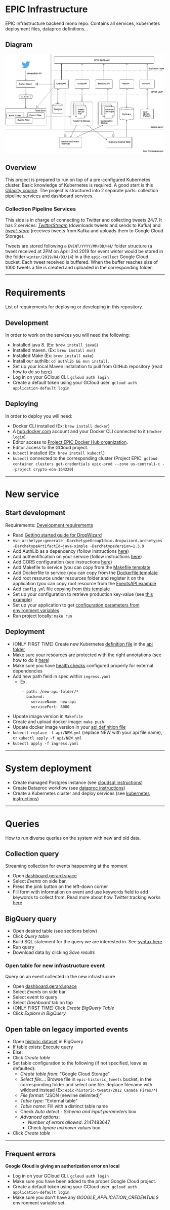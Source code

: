 # EPIC Infrastructure

EPIC Infrastructure backend mono repo. Contains all services, kubernetes deployment files, dataproc definitions...

## Diagram

![EPIC Infrastructure Diagram](epic_infra.png)

## Overview

This project is prepared to run on top of a pre-configured Kubernetes cluster. Basic knowledge of Kubernetes is required. A good start is this [Udacity course](https://www.udacity.com/course/scalable-microservices-with-kubernetes--ud615). The project is structured into 2 separate parts: collection pipeline services and dashboard services. 

### Collection Pipeline Services

This side is in charge of connecting to Twitter and collecting tweets 24/7. It has 2 services: [_TwitterStream_](/TwitterStream) (downloads tweets and sends to Kafka) and [_tweet-store_](/tweet-store) (receives tweets from Kafka and uploads them to Google Cloud Storage). 

Tweets are stored following a `EVENT/YYYY/MM/DD/HH/` folder structure (a tweet received at 2PM on April 3rd 2019 for event _winter_ would be stored in the folder `winter/2019/04/03/14`) in a the `epic-collect` Google Cloud bucket. Each tweet received is buffered. When the buffer reaches size of 1000 tweets a file is created and uploaded in the corresponding folder.


------------
# Requirements
List of requirements for deploying or developing in this repository.

## Development

In order to work on the services you will need the following:
- Installed java 8. (Ex: `brew install java8`)
- Installed maven. (Ex: `brew install mvn`)
- Installed Make (Ex: `brew install make`)
- Install our authlib: `cd authlib && mvn install`.
- Set up your local Maven installation to pull from GitHub repository (read how to do so [here](https://help.github.com/en/articles/configuring-apache-maven-for-use-with-github-package-registry#authenticating-to-github-package-registry))
- Log in on your GCloud CLI. `gcloud auth login`
- Create a default token using your GCloud user. `gcloud auth application-default login`


## Deploying

In order to deploy you will need:
- Docker CLI installed (Ex: `brew install docker`)
- A [hub.docker.com](https://hub.docker.com/) account and your Docker CLI connected to it (`docker login`)
- Editor access to [Project EPIC Docker Hub organization](https://cloud.docker.com/orgs/projectepic/teams).
- Editor access to the GCloud project.
- `kubectl` installed (Ex: `brew install kubectl`)
- `kubectl` connected to the corresponding cluster (Project EPIC: `gcloud container clusters get-credentials epic-prod --zone us-central1-c --project crypto-eon-164220`)
------
# New service

## Start development

Requirements: [Development requirements](#development)
- Read [Getting started guide for DropWizard](https://www.dropwizard.io/1.3.14/docs/getting-started.html)
- `mvn archetype:generate -DarchetypeGroupId=io.dropwizard.archetypes -DarchetypeArtifactId=java-simple -DarchetypeVersion=1.3.9`
- Add AuthLib as a dependency (follow instructions [here](authlib/#install-on-service))
- Add authentification on your service (follow instructions [here](authlib/#install-on-service))
- Add CORS configuration (see instructions [here](authlib#cors-specification))
- Add Makefile to service (you can copy from the [Makefile template](templates/Makefile)
- Add Dockerfile to service (you can copy from the [Dockerfile template](templates/Dockerfile)
- Add root resource under resources folder and register it on the application (you can copy root resource from the [EventsAPI example](EventsAPI/src/main/java/edu/colorado/cs/epic/eventsapi/resource/RootResource.java)
- Add `config.yml` file copying from [this template](templates/config.yml)
- Set up your configuration to retrieve production key-value (see [this example](MediaAPI/src/main/java/edu/colorado/cs/epic/mediaapi/MediaAPIConfiguration.java))
- Set up your application to get [configuration parameters from environment variables](https://www.dropwizard.io/0.8.0/docs/manual/core.html#environment-variables)
- Run project locally: `make run`

## Deployment

- (ONLY FIRST TIME) Create new Kubernetes [definition file](templates/api.yml) in the [api folder](kubernetes/api)
- Make sure your resources are protected with the right annotations (see how to do it [here](authlib#protect-resources))
- Make sure you have [health checks](https://www.dropwizard.io/0.8.0/docs/manual/core.html#health-checks) configured properly for external dependencies
- Add new path field in spec within `ingress.yaml`
  - Ex. 
  ```
      - path: /new-api-folder/*
        backend:
          serviceName: new-api
          servicePort: 8080
  ```
- Update image version in `Makefile`
- Create and upload docker image: `make push`
- Update docker image version in your [api definition file](kubernetes/api)
- `kubectl replace -f api/NEW.yml` (replace NEW with your api file name), or
  `kubectl apply -f api/NEW.yml` 
- `kubectl apply -f ingress.yaml`


------
# System deployment

- Create managed Postgres instance (see [cloudsql instructions](./cloudsql))
- Create Dataproc workflow (see [dataproc instructions](./dataproc))
- Create a Kubernetes cluster and deploy services (see [kubernetes instructions](./kubernetes))

-----

# Queries

How to run diverse queries on the system with new and old data.

## Collection query

Streaming collection for events happenning at the moment

- Open [dashboard.gerard.space](https://dashboard.gerard.space)
- Select _Events_ on side bar.
- Press the pink button on the left-down corner
- Fill form with information on event and use keywords field to add keywords to collect from. Read more about how Twitter tracking works [here](https://developer.twitter.com/en/docs/tweets/filter-realtime/guides/basic-stream-parameters#track)

## BigQuery query

- Open desired table (see sections below)
- Click _Query table_
- Build SQL statement for the query we are interested in. See [syntax here](https://cloud.google.com/bigquery/docs/reference/standard-sql/query-syntax).
- Run query
- Download data by clicking _Save results_

### Open table for new infrastructure event

Query on an event collected in the new infrastrucure

- Open [dashboard.gerard.space](https://dashboard.gerard.space)
- Select _Events_ on side bar.
- Select event to query
- Select _Dashboard_ tab on top
- (ONLY FIRST TIME) Click _Create BigQuery Table_ 
- Click _Explore in BigQuery_

## Open table on legacy imported events

- Open [historic dataset](https://console.cloud.google.com/bigquery?project=crypto-eon-164220&p=crypto-eon-164220&d=historic&page=dataset) in BigQuery
- If table exists: [Execute query](#bigquery-query)
- Else:
- Click _Create table_
- Set table configuration to the following (if not specified, leave as defaulted):
  - _Create table from_: "Google Cloud Storage"
  - _Select file..._: Browse file in `epic-historic_tweets` bucket, in the corresponding folder and select one file. Replace filename with wildcard instead (Ex: `epic-historic-tweets/2012 Canada Fires/*`)
  - _File format_: "JSON (newline delimited)"
  - _Table type_: "External table"
  - _Table name_: Fill with a distinct table name
  - Check _Auto detect - Schema and input parameters_ box
  - _Advanced options_:
    - _Number of errors allowed_: 2147483647
    - Check _Ignore unknown values_ box
-  Click _Create table_

------

## Frequent errors

**Google Cloud is giving an authorization error on local**

- Log in on your GCloud CLI. `gcloud auth login`
- Make sure you have been added to the proper Google Cloud project.
- Create a default token using your GCloud user. `gcloud auth application-default login`
- Make sure you don't have any *GOOGLE_APPLICATION_CREDENTIALS* environment variable set.
